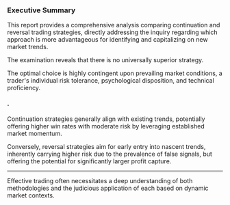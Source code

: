 ### Executive Summary
This report provides a comprehensive analysis comparing continuation and reversal trading strategies, directly addressing the inquiry regarding which approach is more advantageous for identifying and capitalizing on new market trends. 

The examination reveals that there is no universally superior strategy. 

The optimal choice is highly contingent upon prevailing market conditions, a trader's individual risk tolerance, psychological disposition, and technical proficiency. 

#### .
Continuation strategies generally align with existing trends, potentially offering higher win rates with moderate risk by leveraging established market momentum. 

Conversely, reversal strategies aim for early entry into nascent trends, inherently carrying higher risk due to the prevalence of false signals, but offering the potential for significantly larger profit capture. 

---
Effective trading often necessitates a deep understanding of both methodologies and the judicious application of each based on dynamic market contexts.
